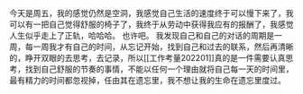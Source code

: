 今天是周五，我的感觉仍然是空洞，我感觉自己生活的速度终于可以慢下来了，我可以有一把自己觉得舒服的椅子了，我终于从劳动中获得我应有的报酬了，我感觉人生似乎走上了正轨，哈哈哈。
也许吧。
我发现自己和自己的对话的周期是一周，每一周我才有自己的时间，从忘记开始，找到自己和过去的联系，然后再清晰的，睁开双眼的去思考，去记录，所以[[工作考量202201]]真的是一件需要认真思考，找到自己舒服的节奏的事情，不能以任何一个理由就将自己每一天的时间里，最有精力的时间都忽视掉，任由其在遗忘里，我不想让我的生命在遗忘里度过。